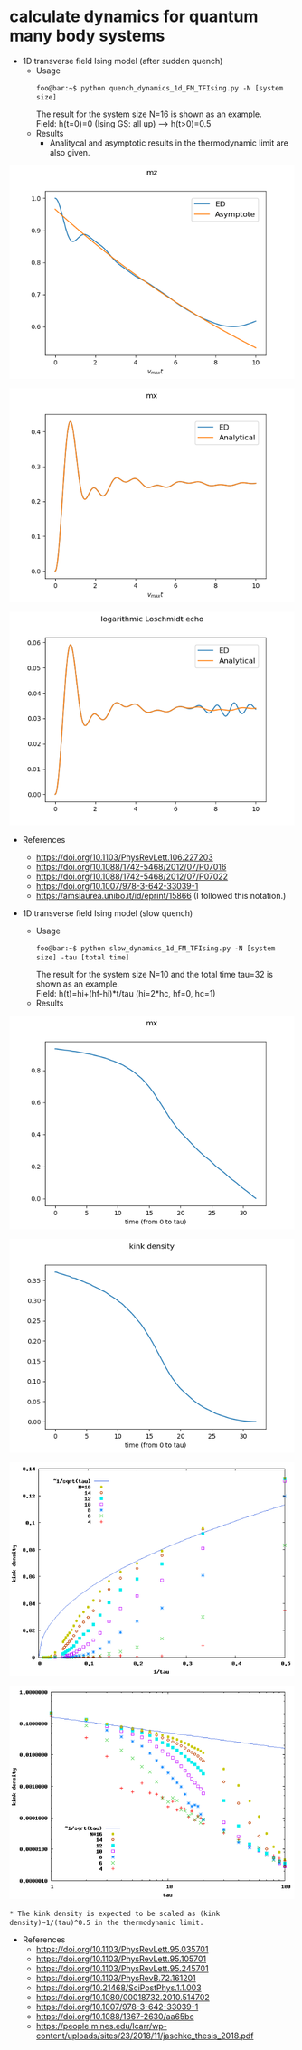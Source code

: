 # calculate dynamics for quantum many body systems

* 1D transverse field Ising model (after sudden quench)
  * Usage
    ```console
    foo@bar:~$ python quench_dynamics_1d_FM_TFIsing.py -N [system size]
    ```
    The result for the system size N=16 is shown as an example.\
    Field: h(t=0)=0 (Ising GS: all up) --> h(t>0)=0.5
  * Results
    * Analitycal and asymptotic results in the thermodynamic limit are also given.

![magnetization (Ising direction)](https://raw.githubusercontent.com/ryuikaneko/exact_diagonalization_dynamics/master/quench_dynamics_1d_FM_TFIsing/fig_mz.png "magnetization (Ising direction)")

![magnetization (field direction)](https://raw.githubusercontent.com/ryuikaneko/exact_diagonalization_dynamics/master/quench_dynamics_1d_FM_TFIsing/fig_mx.png "magnetization (field direction)")

![logarithmic Loschmidt echo](https://raw.githubusercontent.com/ryuikaneko/exact_diagonalization_dynamics/master/quench_dynamics_1d_FM_TFIsing/fig_loschmidt_echo.png "logarithmic Loschmidt echo")

  * References
    * https://doi.org/10.1103/PhysRevLett.106.227203
    * https://doi.org/10.1088/1742-5468/2012/07/P07016
    * https://doi.org/10.1088/1742-5468/2012/07/P07022
    * https://doi.org/10.1007/978-3-642-33039-1
    * https://amslaurea.unibo.it/id/eprint/15866 (I followed this notation.)

* 1D transverse field Ising model (slow quench)
  * Usage
    ```console
    foo@bar:~$ python slow_dynamics_1d_FM_TFIsing.py -N [system size] -tau [total time]
    ```
    The result for the system size N=10 and the total time tau=32 is shown as an example.\
    Field: h(t)=hi+(hf-hi)\*t/tau (hi=2\*hc, hf=0, hc=1)
  * Results

![magnetization (field direction)](https://raw.githubusercontent.com/ryuikaneko/exact_diagonalization_dynamics/master/slow_dynamics_1d_FM_TFIsing/fig_mx.png "magnetization (field direction)")

![kink density](https://raw.githubusercontent.com/ryuikaneko/exact_diagonalization_dynamics/master/slow_dynamics_1d_FM_TFIsing/fig_kink_density.png "kink density")

![scaling of kink density 1](https://raw.githubusercontent.com/ryuikaneko/exact_diagonalization_dynamics/master/slow_dynamics_1d_FM_TFIsing/dat_kinkdens_scaling/fig_kinkdens_vs_inversetau.png "scaling of kink density 1")

![scaling of kink density 2](https://raw.githubusercontent.com/ryuikaneko/exact_diagonalization_dynamics/master/slow_dynamics_1d_FM_TFIsing/dat_kinkdens_scaling/fig_kinkdens_vs_tau_loglog.png "scaling of kink density 2")

    * The kink density is expected to be scaled as (kink density)~1/(tau)^0.5 in the thermodynamic limit.

  * References
    * https://doi.org/10.1103/PhysRevLett.95.035701
    * https://doi.org/10.1103/PhysRevLett.95.105701
    * https://doi.org/10.1103/PhysRevLett.95.245701
    * https://doi.org/10.1103/PhysRevB.72.161201
    * https://doi.org/10.21468/SciPostPhys.1.1.003
    * https://doi.org/10.1080/00018732.2010.514702
    * https://doi.org/10.1007/978-3-642-33039-1
    * https://doi.org/10.1088/1367-2630/aa65bc
    * https://people.mines.edu/lcarr/wp-content/uploads/sites/23/2018/11/jaschke_thesis_2018.pdf
